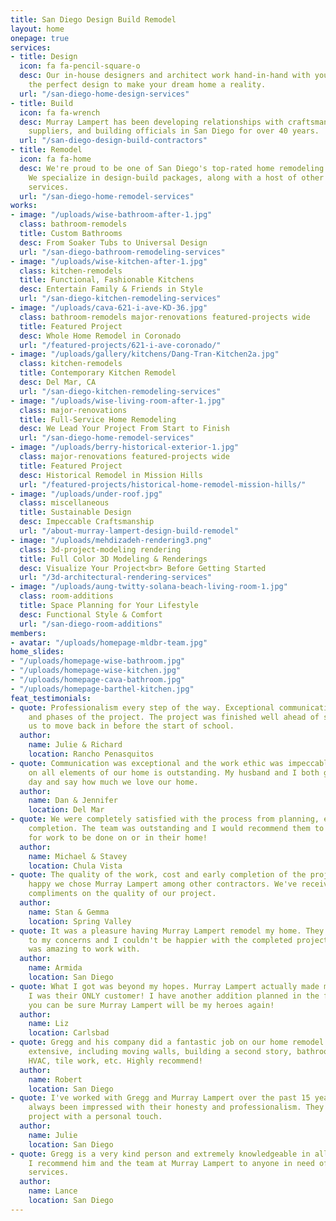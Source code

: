 ```yaml
---
title: San Diego Design Build Remodel
layout: home
onepage: true
services:
- title: Design
  icon: fa fa-pencil-square-o
  desc: Our in-house designers and architect work hand-in-hand with you to create
    the perfect design to make your dream home a reality.
  url: "/san-diego-home-design-services"
- title: Build
  icon: fa fa-wrench
  desc: Murray Lampert has been developing relationships with craftsman, material
    suppliers, and building officials in San Diego for over 40 years.
  url: "/san-diego-design-build-contractors"
- title: Remodel
  icon: fa fa-home
  desc: We're proud to be one of San Diego's top-rated home remodeling contractor.
    We specialize in design-build packages, along with a host of other remodeling
    services.
  url: "/san-diego-home-remodel-services"
works:
- image: "/uploads/wise-bathroom-after-1.jpg"
  class: bathroom-remodels
  title: Custom Bathrooms
  desc: From Soaker Tubs to Universal Design
  url: "/san-diego-bathroom-remodeling-services"
- image: "/uploads/wise-kitchen-after-1.jpg"
  class: kitchen-remodels
  title: Functional, Fashionable Kitchens
  desc: Entertain Family & Friends in Style
  url: "/san-diego-kitchen-remodeling-services"
- image: "/uploads/cava-621-i-ave-KD-36.jpg"
  class: bathroom-remodels major-renovations featured-projects wide
  title: Featured Project
  desc: Whole Home Remodel in Coronado
  url: "/featured-projects/621-i-ave-coronado/"
- image: "/uploads/gallery/kitchens/Dang-Tran-Kitchen2a.jpg"
  class: kitchen-remodels
  title: Contemporary Kitchen Remodel
  desc: Del Mar, CA
  url: "/san-diego-kitchen-remodeling-services"
- image: "/uploads/wise-living-room-after-1.jpg"
  class: major-renovations
  title: Full-Service Home Remodeling
  desc: We Lead Your Project From Start to Finish
  url: "/san-diego-home-remodel-services"
- image: "/uploads/berry-historical-exterior-1.jpg"
  class: major-renovations featured-projects wide
  title: Featured Project
  desc: Historical Remodel in Mission Hills
  url: "/featured-projects/historical-home-remodel-mission-hills/"
- image: "/uploads/under-roof.jpg"
  class: miscellaneous
  title: Sustainable Design
  desc: Impeccable Craftsmanship
  url: "/about-murray-lampert-design-build-remodel"
- image: "/uploads/mehdizadeh-rendering3.png"
  class: 3d-project-modeling rendering
  title: Full Color 3D Modeling & Renderings
  desc: Visualize Your Project<br> Before Getting Started
  url: "/3d-architectural-rendering-services"
- image: "/uploads/aung-twitty-solana-beach-living-room-1.jpg"
  class: room-additions
  title: Space Planning for Your Lifestyle
  desc: Functional Style & Comfort
  url: "/san-diego-room-additions"
members:
- avatar: "/uploads/homepage-mldbr-team.jpg"
home_slides:
- "/uploads/homepage-wise-bathroom.jpg"
- "/uploads/homepage-wise-kitchen.jpg"
- "/uploads/homepage-cava-bathroom.jpg"
- "/uploads/homepage-barthel-kitchen.jpg"
feat_testimonials:
- quote: Professionalism every step of the way. Exceptional communication in all aspects
    and phases of the project. The project was finished well ahead of schedule, allowing
    us to move back in before the start of school.
  author:
    name: Julie & Richard
    location: Rancho Penasquitos
- quote: Communication was exceptional and the work ethic was impeccable. The craftsmanship
    on all elements of our home is outstanding. My husband and I both get up every
    day and say how much we love our home.
  author:
    name: Dan & Jennifer
    location: Del Mar
- quote: We were completely satisfied with the process from planning, execution, to
    completion. The team was outstanding and I would recommend them to anyone looking
    for work to be done on or in their home!
  author:
    name: Michael & Stavey
    location: Chula Vista
- quote: The quality of the work, cost and early completion of the project makes us
    happy we chose Murray Lampert among other contractors. We've received a lot of
    compliments on the quality of our project.
  author:
    name: Stan & Gemma
    location: Spring Valley
- quote: It was a pleasure having Murray Lampert remodel my home. They were very attentive
    to my concerns and I couldn't be happier with the completed project. Murray Lampert
    was amazing to work with.
  author:
    name: Armida
    location: San Diego
- quote: What I got was beyond my hopes. Murray Lampert actually made me feel like
    I was their ONLY customer! I have another addition planned in the future, and
    you can be sure Murray Lampert will be my heroes again!
  author:
    name: Liz
    location: Carlsbad
- quote: Gregg and his company did a fantastic job on our home remodel! The work was
    extensive, including moving walls, building a second story, bathrooms, cabinets,
    HVAC, tile work, etc. Highly recommend!
  author:
    name: Robert
    location: San Diego
- quote: I've worked with Gregg and Murray Lampert over the past 15 years and I've
    always been impressed with their honesty and professionalism. They treat each
    project with a personal touch.
  author:
    name: Julie
    location: San Diego
- quote: Gregg is a very kind person and extremely knowledgeable in all areas of construction.
    I recommend him and the team at Murray Lampert to anyone in need of quality construction
    services.
  author:
    name: Lance
    location: San Diego
---
```

